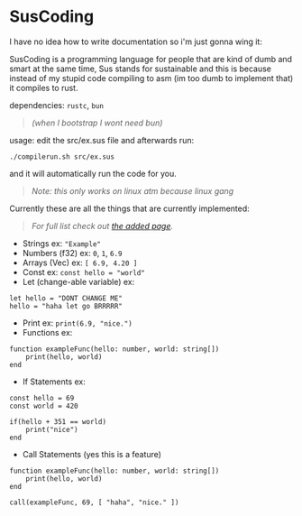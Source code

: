 # SusCoding
I have no idea how to write documentation so i'm just gonna wing it:

SusCoding is a programming language for people that are kind of dumb and smart at the same time, Sus stands for sustainable and this is because instead of my stupid code compiling to asm (im too dumb to implement that) it compiles to rust.

dependencies: `rustc`, `bun`
>*(when I bootstrap I wont need bun)*

usage:
edit the src/ex.sus file and afterwards run:
```console
./compilerun.sh src/ex.sus
```
and it will automatically run the code for you.
>*Note: this only works on linux atm because linux gang*

Currently these are all the things that are currently implemented:
>*For full list check out [the added page](added.md).*
- Strings ex: `"Example"`
- Numbers (f32) ex: `0`, `1`, `6.9`
- Arrays (Vec) ex: `[ 6.9, 4.20 ]`
- Const ex: `const hello = "world"`
- Let (change-able variable) ex:
```SusCoding
let hello = "DONT CHANGE ME"
hello = "haha let go BRRRRR"
```
- Print ex: `print(6.9, "nice.")`
- Functions ex:
```SusCoding
function exampleFunc(hello: number, world: string[])
	print(hello, world)
end
```
- If Statements ex:
```SisCoding
const hello = 69
const world = 420

if(hello + 351 == world)
	print("nice")
end
```
- Call Statements (yes this is a feature)
```SusCoding
function exampleFunc(hello: number, world: string[])
	print(hello, world)
end

call(exampleFunc, 69, [ "haha", "nice." ])
```
